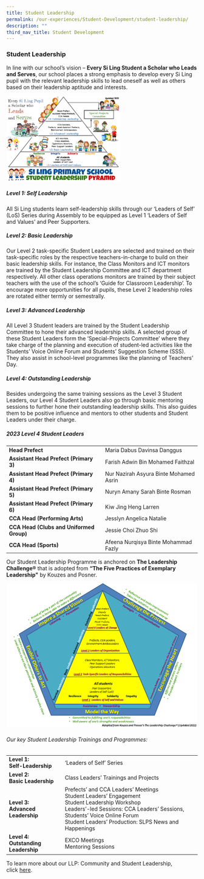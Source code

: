 ```yaml
---
title: Student Leadership
permalink: /our-experiences/Student-Development/student-leadership/
description: ""
third_nav_title: Student Development
---
```

### **Student Leadership**

In line with our school’s vision –&nbsp;**Every Si Ling Student a Scholar who Leads and Serves**, our school places a strong emphasis to develop every Si Ling pupil with the relevant leadership skills to lead oneself as well as others based on their leadership aptitude and interests.

<img style="width:300px" src="/images/About%20Us/slps%20student%20leadership%20pyramid%20(pupils)%202023.png"> 


##### Level 1: Self Leadership

All Si Ling students learn self-leadership skills through our ‘Leaders of Self’ (LoS) Series during Assembly to be equipped as Level 1 ‘Leaders of Self and Values’ and Peer Supporters.

##### Level 2: Basic Leadership

Our Level 2 task-specific Student Leaders are selected and trained on their task-specific roles by the respective teachers-in-charge to build on their basic leadership skills. For instance, the Class Monitors and ICT monitors are trained by the Student Leadership Committee and ICT department respectively. All other class operations monitors are trained by their subject teachers with the use of the school’s ‘Guide for Classroom Leadership’. To encourage more opportunities for all pupils, these Level 2 leadership roles are rotated either termly or semestrally.

##### Level 3: Advanced Leadership

All Level 3 Student leaders are trained by the Student Leadership Committee to hone their advanced leadership skills. A selected group of these Student Leaders form the ‘Special-Projects Committee’ where they take charge of the planning and execution of student-led activities like the Students’ Voice Online Forum and Students’ Suggestion Scheme (SSS). They also assist in school-level programmes like the planning of Teachers’ Day.

##### Level 4: Outstanding Leadership

Besides undergoing the same training sessions as the Level 3 Student Leaders, our Level 4 Student Leaders also go through basic mentoring sessions to further hone their outstanding leadership skills. This also guides them to be positive influence and mentors to other students and Student Leaders under their charge.

##### 2023 Level 4 Student Leaders

|  |  |
|---|---|
| **Head Prefect** | Maria Dabus Davinsa Danggus|
| **Assistant Head Prefect (Primary 3)** | Farish Adwin Bin Mohamed Faithzal |
| **Assistant Head Prefect (Primary 4)** |Nur Nazirah Asyura Binte Mohamed Asrin|
|**Assistant Head Prefect (Primary 5)**|Nuryn Amany Sarah Binte Rosman
|**Assistant Head Prefect (Primary 6)**|Kiw Jing Heng Larren
| **CCA Head (Performing Arts)** | Jesslyn Angelica Natalie |
| **CCA Head (Clubs and Uniformed Group)** | Jessie Choi Zhuo Shi|
| **CCA Head (Sports)** | Afeena Nurqisya Binte Mohammad Fazly |

Our Student Leadership Programme is anchored on&nbsp;**The Leadership Challenge®**&nbsp;that is adopted from&nbsp;**“The Five Practices of Exemplary Leadership"**&nbsp;by Kouzes and Posner.

![The Leadership Challenge Model, adapted from The Five Practices of Exemplary Leadership](/images/Our%20Experiences/Student%20Development/sd3.png)

###### Our key Student Leadership Trainings and Programmes:

|  |  |
|---|---|
| **Level 1:<br>Self-Leadership** | ‘Leaders of Self’ Series |
| **Level 2:<br>Basic Leadership** | Class Leaders’ Trainings and Projects |
| **Level 3:<br>Advanced Leadership** | Prefects’ and CCA Leaders’ Meetings<br>Student Leaders’ Engagement<br>Student Leadership Workshop<br>Leaders’-led Sessions: CCA Leaders’ Sessions, Students’ Voice Online Forum<br>Student Leaders’ Production: SLPS News and Happenings |
| **Level 4:<br>Outstanding Leadership** | EXCO Meetings<br>Mentoring Sessions |

To learn more about our LLP: Community and Student Leadership, click&nbsp;[here](/signature-programmes/LLP/).